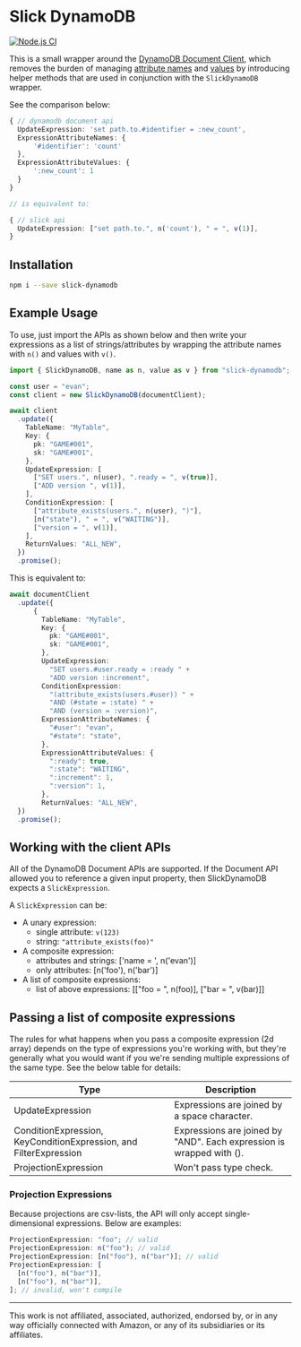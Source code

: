 # Slick DynamoDB

[![Node.js CI](https://github.com/evanandrewrose/slick-dynamodb/actions/workflows/node.js.yml/badge.svg)](https://github.com/evanandrewrose/slick-dynamodb/actions/workflows/node.js.yml)

This is a small wrapper around the [DynamoDB Document
Client](https://docs.aws.amazon.com/AWSJavaScriptSDK/latest/AWS/DynamoDB/DocumentClient.html), which
removes the burden of managing [attribute
names](https://docs.aws.amazon.com/amazondynamodb/latest/developerguide/Expressions.ExpressionAttributeNames.html)
and
[values](https://docs.aws.amazon.com/amazondynamodb/latest/developerguide/Expressions.ExpressionAttributeValues.html)
by introducing helper methods that are used in conjunction with the `SlickDynamoDB` wrapper.

See the comparison below:

```typescript
{ // dynamodb document api
  UpdateExpression: 'set path.to.#identifier = :new_count',
  ExpressionAttributeNames: {
      '#identifier': 'count'
  },
  ExpressionAttributeValues: {
      ':new_count': 1
  }
}

// is equivalent to:

{ // slick api
  UpdateExpression: ["set path.to.", n('count'), " = ", v(1)],
}
```

## Installation

```sh
npm i --save slick-dynamodb
```

## Example Usage

To use, just import the APIs as shown below and then write your expressions as a list of
strings/attributes by wrapping the attribute names with `n()` and values with `v()`.

```typescript
import { SlickDynamoDB, name as n, value as v } from "slick-dynamodb";

const user = "evan";
const client = new SlickDynamoDB(documentClient);

await client
  .update({
    TableName: "MyTable",
    Key: {
      pk: "GAME#001",
      sk: "GAME#001",
    },
    UpdateExpression: [
      ["SET users.", n(user), ".ready = ", v(true)],
      ["ADD version ", v(1)],
    ],
    ConditionExpression: [
      ["attribute_exists(users.", n(user), ")"],
      [n("state"), " = ", v("WAITING")],
      ["version = ", v(1)],
    ],
    ReturnValues: "ALL_NEW",
  })
  .promise();
```

This is equivalent to:

```typescript
await documentClient
  .update({
      {
        TableName: "MyTable",
        Key: {
          pk: "GAME#001",
          sk: "GAME#001",
        },
        UpdateExpression:
          "SET users.#user.ready = :ready " +
          "ADD version :increment",
        ConditionExpression:
          "(attribute_exists(users.#user)) " +
          "AND (#state = :state) " +
          "AND (version = :version)",
        ExpressionAttributeNames: {
          "#user": "evan",
          "#state": "state",
        },
        ExpressionAttributeValues: {
          ":ready": true,
          ":state": "WAITING",
          ":increment": 1,
          ":version": 1,
        },
        ReturnValues: "ALL_NEW",
  })
  .promise();
```

## Working with the client APIs

All of the DynamoDB Document APIs are supported. If the Document API allowed you to reference a
given input property, then SlickDynamoDB expects a `SlickExpression`.

A `SlickExpression` can be:

- A unary expression:
  - single attribute: `v(123)`
  - string: `"attribute_exists(foo)"`
- A composite expression:
  - attributes and strings: ['name = ', n('evan')]
  - only attributes: [n('foo'), n('bar')]
- A list of composite expressions:
  - list of above expressions: [["foo = ", n(foo)], ["bar = ", v(bar)]]

## Passing a list of composite expressions

The rules for what happens when you pass a composite expression (2d array) depends on the type of
expressions you're working with, but they're generally what you would want if you we're sending
multiple expressions of the same type. See the below table for details:

| Type                                                              | Description                                                          |
| ----------------------------------------------------------------- | -------------------------------------------------------------------- |
| UpdateExpression                                                  | Expressions are joined by a space character.                         |
| ConditionExpression, KeyConditionExpression, and FilterExpression | Expressions are joined by "AND". Each expression is wrapped with (). |
| ProjectionExpression                                              | Won't pass type check.                                               |

### Projection Expressions

Because projections are csv-lists, the API will only accept single-dimensional expressions. Below
are examples:

```typescript
ProjectionExpression: "foo"; // valid
ProjectionExpression: n("foo"); // valid
ProjectionExpression: [n("foo"), n("bar")]; // valid
ProjectionExpression: [
  [n("foo"), n("bar")],
  [n("foo"), n("bar")],
]; // invalid, won't compile
```

---

This work is not affiliated, associated, authorized, endorsed by, or in any way officially connected
with Amazon, or any of its subsidiaries or its affiliates.
